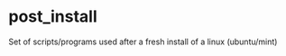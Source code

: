 post_install
============

Set of scripts/programs used after a fresh install of a linux (ubuntu/mint)
